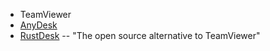 - TeamViewer
- [AnyDesk](https://anydesk.com/en-gb)
- [RustDesk](https://rustdesk.com/) -- "The open source alternative to TeamViewer"

